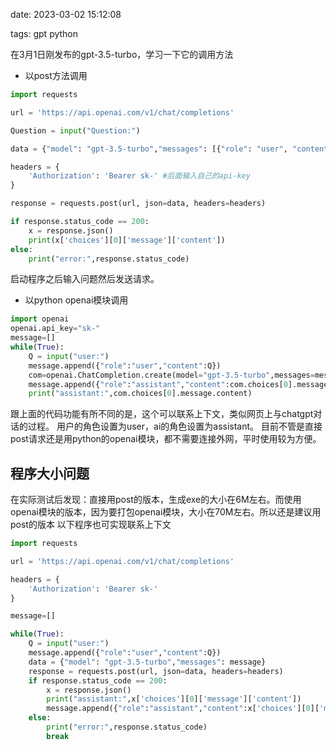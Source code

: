 date: 2023-03-02 15:12:08

tags: gpt python

在3月1日刚发布的gpt-3.5-turbo，学习一下它的调用方法

+ 以post方法调用
```python
import requests

url = 'https://api.openai.com/v1/chat/completions'

Question = input("Question:")

data = {"model": "gpt-3.5-turbo","messages": [{"role": "user", "content": Question}]}

headers = {
    'Authorization': 'Bearer sk-' #后面输入自己的api-key
}

response = requests.post(url, json=data, headers=headers)

if response.status_code == 200:
    x = response.json()
    print(x['choices'][0]['message']['content'])
else:
    print("error:",response.status_code)
```

启动程序之后输入问题然后发送请求。

* 以python openai模块调用
```python
import openai
openai.api_key="sk-"
message=[]
while(True):
    Q = input("user:")
    message.append({"role":"user","content":Q})
    com=openai.ChatCompletion.create(model="gpt-3.5-turbo",messages=message)
    message.append({"role":"assistant","content":com.choices[0].message.content})
    print("assistant:",com.choices[0].message.content)
```
跟上面的代码功能有所不同的是，这个可以联系上下文，类似网页上与chatgpt对话的过程。
用户的角色设置为user，ai的角色设置为assistant。
目前不管是直接post请求还是用python的openai模块，都不需要连接外网，平时使用较为方便。
## 程序大小问题
在实际测试后发现：直接用post的版本，生成exe的大小在6M左右。而使用openai模块的版本，因为要打包openai模块，大小在70M左右。所以还是建议用post的版本
以下程序也可实现联系上下文
```python
import requests

url = 'https://api.openai.com/v1/chat/completions'

headers = {
    'Authorization': 'Bearer sk-'
}

message=[]

while(True):
    Q = input("user:")
    message.append({"role":"user","content":Q})
    data = {"model": "gpt-3.5-turbo","messages": message}
    response = requests.post(url, json=data, headers=headers)
    if response.status_code == 200:
        x = response.json()
        print("assistant:",x['choices'][0]['message']['content'])
        message.append({"role":"assistant","content":x['choices'][0]['message']['content']})
    else:
        print("error:",response.status_code)
        break
```